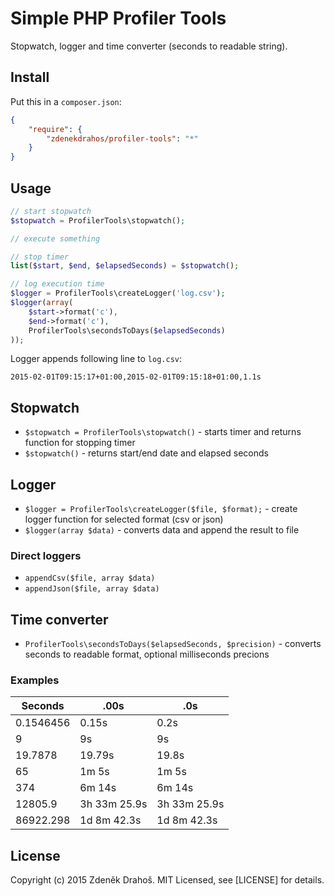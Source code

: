 # Simple PHP Profiler Tools

Stopwatch, logger and time converter (seconds to readable string).

## Install

Put this in a `composer.json`:

```json
{
    "require": {
        "zdenekdrahos/profiler-tools": "*"
    }
}
```

## Usage

``` php
// start stopwatch
$stopwatch = ProfilerTools\stopwatch();

// execute something

// stop timer
list($start, $end, $elapsedSeconds) = $stopwatch();

// log execution time
$logger = ProfilerTools\createLogger('log.csv');
$logger(array(
    $start->format('c'),
    $end->format('c'),
    ProfilerTools\secondsToDays($elapsedSeconds)
));

```

Logger appends following line to `log.csv`:

```
2015-02-01T09:15:17+01:00,2015-02-01T09:15:18+01:00,1.1s
```

## Stopwatch

* `$stopwatch = ProfilerTools\stopwatch()` - starts timer and returns function for stopping timer
* `$stopwatch()` - returns start/end date and elapsed seconds

## Logger

* `$logger = ProfilerTools\createLogger($file, $format);` - create logger function for selected format (csv or json)
* `$logger(array $data)` - converts data and append the result to file

### Direct loggers

* `appendCsv($file, array $data)`
* `appendJson($file, array $data)`

## Time converter

* `ProfilerTools\secondsToDays($elapsedSeconds, $precision)` - converts seconds to readable format, optional milliseconds precions

### Examples

| Seconds     | .00s         | .0s
| ----------- |--------------|--------------
| 0.1546456   | 0.15s        | 0.2s
| 9           | 9s           | 9s
| 19.7878     | 19.79s       | 19.8s
| 65          | 1m 5s        | 1m 5s
| 374         | 6m 14s       | 6m 14s
| 12805.9     | 3h 33m 25.9s | 3h 33m 25.9s
| 86922.298   | 1d 8m 42.3s  | 1d 8m 42.3s

## License

Copyright (c) 2015 Zdeněk Drahoš. MIT Licensed, see [LICENSE] for details.